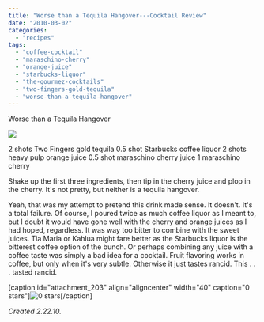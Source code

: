 ```yaml
---
title: "Worse than a Tequila Hangover---Cocktail Review"
date: "2010-03-02"
categories: 
  - "recipes"
tags: 
  - "coffee-cocktail"
  - "maraschino-cherry"
  - "orange-juice"
  - "starbucks-liquor"
  - "the-gourmez-cocktails"
  - "two-fingers-gold-tequila"
  - "worse-than-a-tequila-hangover"
---
```


Worse than a Tequila Hangover

![](http://www.thegourmez.com/gourmez/photos/worsethanmexicanhangover.jpg)

2 shots Two Fingers gold tequila 0.5 shot Starbucks coffee liquor 2 shots heavy pulp orange juice 0.5 shot maraschino cherry juice 1 maraschino cherry

Shake up the first three ingredients, then tip in the cherry juice and plop in the cherry. It's not pretty, but neither is a tequila hangover.

Yeah, that was my attempt to pretend this drink made sense. It doesn't. It's a total failure. Of course, I poured twice as much coffee liquor as I meant to, but I doubt it would have gone well with the cherry and orange juices as I had hoped, regardless. It was way too bitter to combine with the sweet juices. Tia Maria or Kahlua might fare better as the Starbucks liquor is the bitterest coffee option of the bunch. Or perhaps combining any juice with a coffee taste was simply a bad idea for a cocktail. Fruit flavoring works in coffee, but only when it's very subtle. Otherwise it just tastes rancid. This . . . tasted rancid.

\[caption id="attachment\_203" align="aligncenter" width="40" caption="0 stars"\]![0 stars](http://s3.amazonaws.com/thegourmez-wpmedia/2009/04/rating_mushroom1.gif "rating_mushroom1")\[/caption\]

_Created 2.22.10._
